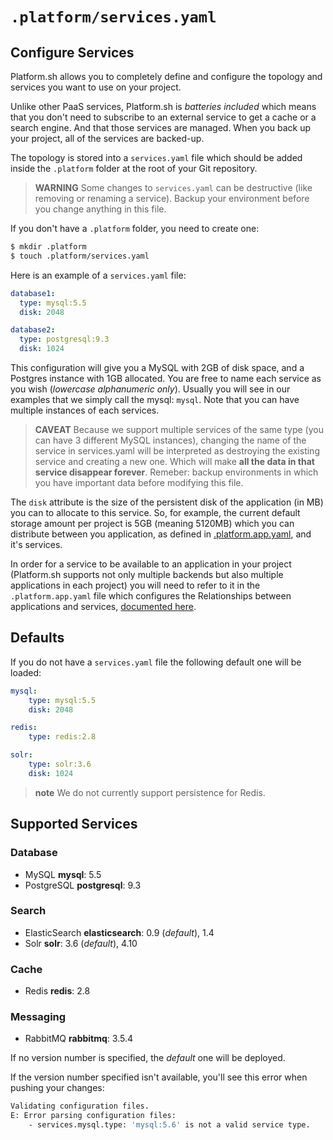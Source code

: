 # `.platform/services.yaml`
## Configure Services

Platform.sh allows you to completely define and configure the topology
and services you want to use on your project.

Unlike other PaaS services, Platform.sh is *batteries included* which means
that you don't need to subscribe to an external service to get a cache or
a search engine. And that those services are managed. When you back up your
project, all of the services are backed-up.

The topology is stored into a `services.yaml` file which should be added
inside the `.platform` folder at the root of your Git repository.

> **WARNING**
> Some changes to `services.yaml` can be destructive (like removing or
> renaming a service). Backup your environment before you change anything
> in this file.


If you don't have a `.platform` folder, you need to create one:

```bash
$ mkdir .platform
$ touch .platform/services.yaml
```

Here is an example of a `services.yaml` file:

```yaml
database1:
  type: mysql:5.5
  disk: 2048

database2:
  type: postgresql:9.3
  disk: 1024
```

This configuration will give you a MySQL with 2GB of disk space, and a Postgres 
instance with 1GB allocated. You are free to name each service as you wish
(*lowercase alphanumeric only*). Usually you will see in our examples that we 
simply call the mysql: `mysql`. Note that you can have multiple instances of 
each services.

> **CAVEAT**
> Because we support multiple services of the same type (you can have 3 
> different MySQL instances), changing the name of the service in services.yaml
> will be interpreted as destroying the existing service and creating a new one.
> Which will make **all the data in that service disappear forever**.
> Remeber: backup environments in which you have important data before modifying
> this file.

The `disk`  attribute is the size of the persistent disk of the application (in 
MB) you can to allocate to this service. So, for example, the current default
storage amount per project is 5GB (meaning 5120MB) which you can distribute 
between you application, as defined in 
[.platform.app.yaml](/user_guide/reference/platform-app-yaml.html), and it's services.


In order for a service to be available to an application in your project 
(Platform.sh supports not only multiple backends but also multiple 
applications in each project) you will need to refer to it in the 
`.platform.app.yaml` file which configures the Relationships between 
applications and services, [documented here](/user_guide/reference/platform-app-yaml.html).

## Defaults

If you do not have a `services.yaml` file the following default one will be loaded:

```yaml
mysql:
    type: mysql:5.5
    disk: 2048

redis:
    type: redis:2.8

solr:
    type: solr:3.6
    disk: 1024
```

> **note**
> We do not currently support persistence for Redis.

## Supported Services

### Database

* MySQL **mysql**: 5.5
* PostgreSQL **postgresql**: 9.3

### Search

* ElasticSearch **elasticsearch**: 0.9 (*default*), 1.4
* Solr **solr**: 3.6 (*default*), 4.10

### Cache

* Redis **redis**: 2.8

### Messaging

* RabbitMQ **rabbitmq**: 3.5.4

If no version number is specified, the *default* one will be deployed.

If the version number specified isn't available, you'll see this error when pushing your changes:
```bash
Validating configuration files.
E: Error parsing configuration files:
    - services.mysql.type: 'mysql:5.6' is not a valid service type.
```
